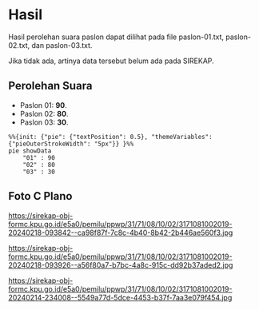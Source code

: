 # Hasil

Hasil perolehan suara paslon dapat dilihat pada file paslon-01.txt, paslon-02.txt, dan paslon-03.txt.

Jika tidak ada, artinya data tersebut belum ada pada SIREKAP.

## Perolehan Suara

 * Paslon 01: **90**.
 * Paslon 02: **80**.
 * Paslon 03: **30**.

```mermaid
%%{init: {"pie": {"textPosition": 0.5}, "themeVariables": {"pieOuterStrokeWidth": "5px"}} }%%
pie showData
    "01" : 90
    "02" : 80
    "03" : 30
```
## Foto C Plano

https://sirekap-obj-formc.kpu.go.id/e5a0/pemilu/ppwp/31/71/08/10/02/3171081002019-20240218-093842--ca98f87f-7c8c-4b40-8b42-2b446ae560f3.jpg

https://sirekap-obj-formc.kpu.go.id/e5a0/pemilu/ppwp/31/71/08/10/02/3171081002019-20240218-093926--a56f80a7-b7bc-4a8c-915c-dd92b37aded2.jpg

https://sirekap-obj-formc.kpu.go.id/e5a0/pemilu/ppwp/31/71/08/10/02/3171081002019-20240214-234008--5549a77d-5dce-4453-b37f-7aa3e079f454.jpg
